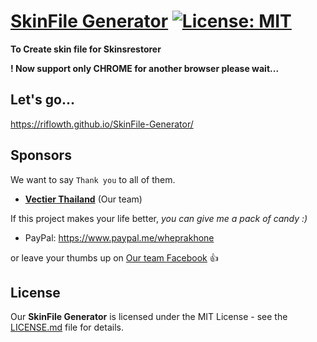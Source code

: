 # [SkinFile Generator](https://github.com/riflowth/SkinFile-Generator) [![License: MIT](https://img.shields.io/github/license/riflowth/SkinSystem.svg)](https://opensource.org/licenses/MIT)
**To Create skin file for Skinsrestorer**

**! Now support only CHROME for another browser please wait...**

## Let's go...
https://riflowth.github.io/SkinFile-Generator/

## Sponsors
We want to say `Thank you` to all of them.
- **[Vectier Thailand](https://www.facebook.com/VectierThailand/)** (Our team)

If this project makes your life better, *you can give me a pack of candy :)*

- PayPal: https://www.paypal.me/wheprakhone

or leave your thumbs up on [Our team Facebook](https://www.facebook.com/Vectier) :thumbsup:

## License
Our **SkinFile Generator** is licensed under the MIT License - see the [LICENSE.md](https://github.com/riflowth/SkinFile-Generator/blob/master/LICENSE) file for details.

